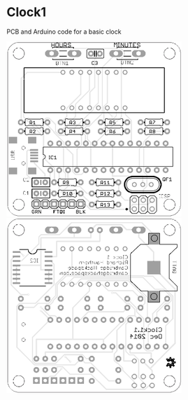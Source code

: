 # Clock1

PCB and Arduino code for a basic clock

<img width="400px" src="https://raw.githubusercontent.com/richardhawthorn/Clock1/master/images/pcb_front.png">
<img width="400px" src="https://raw.githubusercontent.com/richardhawthorn/Clock1/master/images/pcb_back.png">
